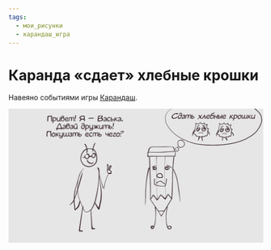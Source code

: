 ```yaml
---
tags:
  - мои_рисунки
  - карандаш_игра
---
```

# Каранда «сдает» хлебные крошки

Навеяно событиями игры [Карандаш](https://github.com/lapkiteam/Pencil).

![PencilBetraysBreadCrumbs.png](https://raw.githubusercontent.com/lapkiteam/PencilBetraysBreadCrumbs/refs/heads/deploy/PencilBetraysBreadCrumbs.png)
